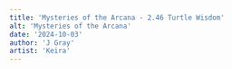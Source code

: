 ```yaml
---
title: 'Mysteries of the Arcana - 2.46 Turtle Wisdom'
alt: 'Mysteries of the Arcana'
date: '2024-10-03'
author: 'J Gray'
artist: 'Keira'
---
```

